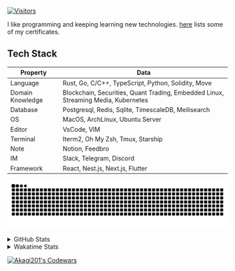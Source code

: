 <!-- markdownlint-disable MD041 MD010 MD033 -->
[![Visitors](https://api.visitorbadge.io/api/daily?path=Akagi201%2FAkagi201&label=Visitors%20Today&countColor=%2337d67a)](https://visitorbadge.io/status?path=Akagi201%2FAkagi201)

I like programming and keeping learning new technologies. [here](https://github.com/Akagi201/blockchain) lists some of my certificates.

## Tech Stack

| Property         	| Data                                                                               	|
|------------------	|------------------------------------------------------------------------------------	|
| Language         	| Rust, Go, C/C++, TypeScript, Python, Solidity, Move                                 |
| Domain Knowledge 	| Blockchain, Securities, Quant Trading, Embedded Linux, Streaming Media, Kubernetes 	|
| Database         	| Postgresql, Redis, Sqlite, TimescaleDB, Meilisearch                                 |
| OS               	| MacOS, ArchLinux, Ubuntu Server                                                     |
| Editor           	| VsCode, VIM                                                                        	|
| Terminal          | Iterm2, Oh My Zsh, Tmux, Starship                                                   |
| Note             	| Notion, Feedbro                                                                    	|
| IM               	| Slack, Telegram, Discord                                                            |
| Framework         | React, Nest.js, Next.js, Flutter                                                   	|

[![github contribution grid snake animation](https://raw.githubusercontent.com/Akagi201/Akagi201/output/github-contribution-grid-snake.svg#gh-light-mode-only)](https://github.com/Akagi201)

<details>
<summary>GitHub Stats</summary>
  <a href="https://github.com/Akagi201"><img alt="Profile Detail" src="https://raw.githubusercontent.com/Akagi201/Akagi201/master/profile-summary-card-output/dracula/0-profile-details.svg" /></a>
  <a href="https://github.com/Akagi201"><img alt="Github Stats" src="https://raw.githubusercontent.com/Akagi201/Akagi201/master/profile-summary-card-output/dracula/3-stats.svg" /></a>
  <a href="https://github.com/Akagi201"><img alt="Lang By Commits" src="https://raw.githubusercontent.com/Akagi201/Akagi201/master/profile-summary-card-output/dracula/2-most-commit-language.svg" /></a>
</details>

<details>
<summary>Wakatime Stats</summary>
<br>

<!--START_SECTION:waka-->
![Code Time](http://img.shields.io/badge/Code%20Time-663%20hrs%2026%20mins-blue)

**I'm a Night 🦉** 

```text
🌞 Morning    23 commits     █░░░░░░░░░░░░░░░░░░░░░░░░   6.22% 
🌆 Daytime    100 commits    ██████░░░░░░░░░░░░░░░░░░░   27.03% 
🌃 Evening    167 commits    ███████████░░░░░░░░░░░░░░   45.14% 
🌙 Night      80 commits     █████░░░░░░░░░░░░░░░░░░░░   21.62%

```
📅 **I'm Most Productive on Tuesday** 

```text
Monday       55 commits     ███░░░░░░░░░░░░░░░░░░░░░░   14.86% 
Tuesday      73 commits     █████░░░░░░░░░░░░░░░░░░░░   19.73% 
Wednesday    43 commits     ███░░░░░░░░░░░░░░░░░░░░░░   11.62% 
Thursday     47 commits     ███░░░░░░░░░░░░░░░░░░░░░░   12.7% 
Friday       55 commits     ███░░░░░░░░░░░░░░░░░░░░░░   14.86% 
Saturday     52 commits     ███░░░░░░░░░░░░░░░░░░░░░░   14.05% 
Sunday       45 commits     ███░░░░░░░░░░░░░░░░░░░░░░   12.16%

```


📊 **This Week I Spent My Time On** 

```text
⌚︎ Time Zone: Asia/Shanghai

💬 Programming Languages: 
sh                       1 hr 20 mins        ██████████████████████░░░   88.34% 
systemd                  3 mins              █░░░░░░░░░░░░░░░░░░░░░░░░   3.88% 
YAML                     2 mins              ░░░░░░░░░░░░░░░░░░░░░░░░░   3.09% 
Markdown                 1 min               ░░░░░░░░░░░░░░░░░░░░░░░░░   2.18% 
INI                      0 secs              ░░░░░░░░░░░░░░░░░░░░░░░░░   1.05%

🔥 Editors: 
Zsh                      1 hr 20 mins        ██████████████████████░░░   88.34% 
VS Code                  10 mins             ███░░░░░░░░░░░░░░░░░░░░░░   11.66%

💻 Operating System: 
Mac                      49 mins             █████████████░░░░░░░░░░░░   54.74% 
Linux                    41 mins             ███████████░░░░░░░░░░░░░░   45.26%

```

**I Mostly Code in Go** 

```text
Go                       35 repos            ███████████░░░░░░░░░░░░░░   43.75% 
Rust                     18 repos            █████░░░░░░░░░░░░░░░░░░░░   22.5% 
TypeScript               9 repos             ██░░░░░░░░░░░░░░░░░░░░░░░   11.25% 
JavaScript               7 repos             ██░░░░░░░░░░░░░░░░░░░░░░░   8.75% 
Python                   2 repos             ░░░░░░░░░░░░░░░░░░░░░░░░░   2.5%

```



 Last Updated on 01/02/2023 15:34:42 UTC
<!--END_SECTION:waka-->

</details>

<a href="https://www.codewars.com/users/Akagi201"><img alt="Akagi201's Codewars" src="https://www.codewars.com/users/Akagi201/badges/small"></a>
